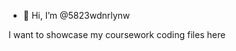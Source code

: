 - 👋 Hi, I’m @5823wdnrlynw

I want to showcase my coursework coding files here

<!---
5823wdnrlynw/5823wdnrlynw is a ✨ special ✨ repository because its `README.md` (this file) appears on your GitHub profile.
You can click the Preview link to take a look at your changes.
--->
